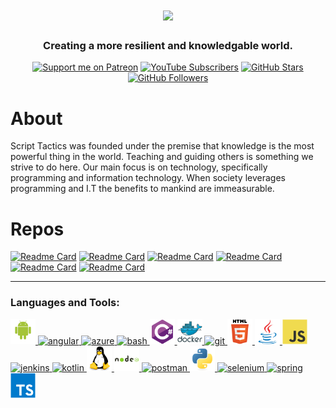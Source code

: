 <h1 align="center"><a><img src="https://github.com/ScriptTactics/.github/assets/32745243/2c036a43-1ada-4d7d-be36-49f21bd3ee6d"></h1>
<h3 align="center">Creating a more resilient and knowledgable world.</h3>

<div id="badges" align="center">
  <a href="patreon-url">
   <a href="https://patreon.com/script_tactics"><img src="https://img.shields.io/endpoint.svg?url=https%3A%2F%2Fshieldsio-patreon.vercel.app%2Fapi%3Fusername%3Dscript_tactics%26type%3Dpatrons&style=for-the-badge" alt="Support me on Patreon" /></a>
    <a href="https://www.youtube.com/@Script_Tactics"><img src="https://img.shields.io/youtube/channel/subscribers/UCK1-9j-y2C8nd83gqXEx4qA?logo=youtube&logoColor=E05D44&style=for-the-badge&label=YouTube" alt="YouTube Subscribers"/></a>
    <a href="https://github.com/ScriptTactics"><img src="https://img.shields.io/github/stars/ScriptTactics?logo=github&style=for-the-badge" alt="GitHub Stars"/></a>
    <a href="https://github.com/ScriptTactics"><img src="https://img.shields.io/github/followers/ScriptTactics?logo=GitHub&style=for-the-badge" alt="GitHub Followers"/></a>
  </a>
</div>

# About
Script Tactics was founded under the premise that knowledge is the most powerful thing in the world. Teaching and guiding others is something we strive to do here. Our main focus is on technology, specifically programming and information technology. When society leverages programming and I.T the benefits to mankind are immeasurable.



# Repos
  
[![Readme Card](https://github-readme-stats.vercel.app/api/pin/?username=ScriptTactics&repo=tak-server-rpm-installer&theme=transparent)](https://github.com/ScriptTactics/tak-server-rpm-installer)
[![Readme Card](https://github-readme-stats.vercel.app/api/pin/?username=ScriptTactics&repo=ScriptTactics.github.io&theme=transparent)](https://github.com/ScriptTactics/ScriptTactics.github.io)
[![Readme Card](https://github-readme-stats.vercel.app/api/pin/?username=ScriptTactics&repo=Meshtastic-Android&theme=transparent)](https://github.com/ScriptTactics/Meshtastic-Android)
[![Readme Card](https://github-readme-stats.vercel.app/api/pin/?username=ScriptTactics&repo=Game-News&theme=transparent)](https://github.com/ScriptTactics/Game-News)
[![Readme Card](https://github-readme-stats.vercel.app/api/pin/?username=ScriptTactics&repo=Discord-ChatGPT&theme=transparent)](https://github.com/ScriptTactics/Discord-ChatGPT)
[![Readme Card](https://github-readme-stats.vercel.app/api/pin/?username=ScriptTactics&repo=FreeTAKServer-RaspberyPi-Install&theme=transparent)](https://github.com/ScriptTactics/FreeTAKServer-RaspberyPi-Install)
  
---
<h3 align="left">Languages and Tools:</h3>
<p align="left"> <a href="https://developer.android.com" target="_blank" rel="noreferrer"> <img src="https://raw.githubusercontent.com/devicons/devicon/master/icons/android/android-original-wordmark.svg" alt="android" width="40" height="40"/> </a> <a href="https://angular.io" target="_blank" rel="noreferrer"> <img src="https://angular.io/assets/images/logos/angular/angular.svg" alt="angular" width="40" height="40"/> </a> <a href="https://azure.microsoft.com/en-in/" target="_blank" rel="noreferrer"> <img src="https://www.vectorlogo.zone/logos/microsoft_azure/microsoft_azure-icon.svg" alt="azure" width="40" height="40"/> </a> <a href="https://www.gnu.org/software/bash/" target="_blank" rel="noreferrer"> <img src="https://www.vectorlogo.zone/logos/gnu_bash/gnu_bash-icon.svg" alt="bash" width="40" height="40"/> </a> <a href="https://www.w3schools.com/cs/" target="_blank" rel="noreferrer"> <img src="https://raw.githubusercontent.com/devicons/devicon/master/icons/csharp/csharp-original.svg" alt="csharp" width="40" height="40"/> </a> <a href="https://www.docker.com/" target="_blank" rel="noreferrer"> <img src="https://raw.githubusercontent.com/devicons/devicon/master/icons/docker/docker-original-wordmark.svg" alt="docker" width="40" height="40"/> </a> <a href="https://git-scm.com/" target="_blank" rel="noreferrer"> <img src="https://www.vectorlogo.zone/logos/git-scm/git-scm-icon.svg" alt="git" width="40" height="40"/> </a> <a href="https://www.w3.org/html/" target="_blank" rel="noreferrer"> <img src="https://raw.githubusercontent.com/devicons/devicon/master/icons/html5/html5-original-wordmark.svg" alt="html5" width="40" height="40"/> </a> <a href="https://www.java.com" target="_blank" rel="noreferrer"> <img src="https://raw.githubusercontent.com/devicons/devicon/master/icons/java/java-original.svg" alt="java" width="40" height="40"/> </a> <a href="https://developer.mozilla.org/en-US/docs/Web/JavaScript" target="_blank" rel="noreferrer"> <img src="https://raw.githubusercontent.com/devicons/devicon/master/icons/javascript/javascript-original.svg" alt="javascript" width="40" height="40"/> </a> <a href="https://www.jenkins.io" target="_blank" rel="noreferrer"> <img src="https://www.vectorlogo.zone/logos/jenkins/jenkins-icon.svg" alt="jenkins" width="40" height="40"/> </a> <a href="https://kotlinlang.org" target="_blank" rel="noreferrer"> <img src="https://www.vectorlogo.zone/logos/kotlinlang/kotlinlang-icon.svg" alt="kotlin" width="40" height="40"/> </a> <a href="https://www.linux.org/" target="_blank" rel="noreferrer"> <img src="https://raw.githubusercontent.com/devicons/devicon/master/icons/linux/linux-original.svg" alt="linux" width="40" height="40"/> </a> <a href="https://nodejs.org" target="_blank" rel="noreferrer"> <img src="https://raw.githubusercontent.com/devicons/devicon/master/icons/nodejs/nodejs-original-wordmark.svg" alt="nodejs" width="40" height="40"/> </a> <a href="https://postman.com" target="_blank" rel="noreferrer"> <img src="https://www.vectorlogo.zone/logos/getpostman/getpostman-icon.svg" alt="postman" width="40" height="40"/> </a> <a href="https://www.python.org" target="_blank" rel="noreferrer"> <img src="https://raw.githubusercontent.com/devicons/devicon/master/icons/python/python-original.svg" alt="python" width="40" height="40"/> </a> <a href="https://www.selenium.dev" target="_blank" rel="noreferrer"> <img src="https://raw.githubusercontent.com/detain/svg-logos/780f25886640cef088af994181646db2f6b1a3f8/svg/selenium-logo.svg" alt="selenium" width="40" height="40"/> </a> <a href="https://spring.io/" target="_blank" rel="noreferrer"> <img src="https://www.vectorlogo.zone/logos/springio/springio-icon.svg" alt="spring" width="40" height="40"/> </a> <a href="https://www.typescriptlang.org/" target="_blank" rel="noreferrer"> <img src="https://raw.githubusercontent.com/devicons/devicon/master/icons/typescript/typescript-original.svg" alt="typescript" width="40" height="40"/> </a> </p>
